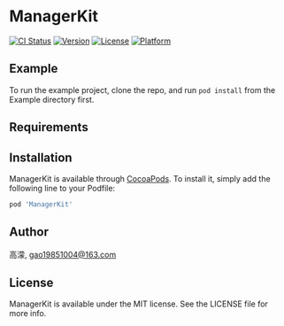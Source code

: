 # ManagerKit

[![CI Status](http://img.shields.io/travis/高濛/ManagerKit.svg?style=flat)](https://travis-ci.org/高濛/ManagerKit)
[![Version](https://img.shields.io/cocoapods/v/ManagerKit.svg?style=flat)](http://cocoapods.org/pods/ManagerKit)
[![License](https://img.shields.io/cocoapods/l/ManagerKit.svg?style=flat)](http://cocoapods.org/pods/ManagerKit)
[![Platform](https://img.shields.io/cocoapods/p/ManagerKit.svg?style=flat)](http://cocoapods.org/pods/ManagerKit)

## Example

To run the example project, clone the repo, and run `pod install` from the Example directory first.

## Requirements

## Installation

ManagerKit is available through [CocoaPods](http://cocoapods.org). To install
it, simply add the following line to your Podfile:

```ruby
pod 'ManagerKit'
```

## Author

高濛, gao19851004@163.com

## License

ManagerKit is available under the MIT license. See the LICENSE file for more info.
